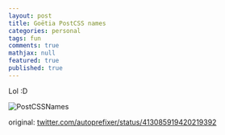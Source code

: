 ```yaml
---
layout: post
title: Goëtia PostCSS names
categories: personal
tags: fun
comments: true
mathjax: null
featured: true
published: true
---
```

Lol :D

![PostCSSNames](http://i.imgur.com/FTR9VnS.png)

original: <a href="https://twitter.com/autoprefixer/status/413085919420219392">twitter.com/autoprefixer/status/413085919420219392</a>
